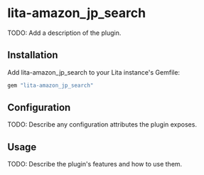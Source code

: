 # lita-amazon_jp_search

TODO: Add a description of the plugin.

## Installation

Add lita-amazon_jp_search to your Lita instance's Gemfile:

``` ruby
gem "lita-amazon_jp_search"
```

## Configuration

TODO: Describe any configuration attributes the plugin exposes.

## Usage

TODO: Describe the plugin's features and how to use them.
